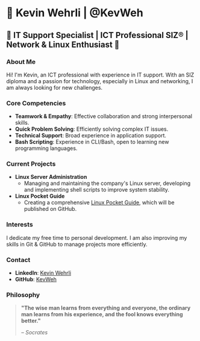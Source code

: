 # 💫 Kevin Wehrli | @KevWeh

## 🚀 IT Support Specialist | ICT Professional SIZ® | Network & Linux Enthusiast 🐧

### About Me
Hi! I'm Kevin, an ICT professional with experience in IT support. With an SIZ diploma and a passion for technology, especially in Linux and networking, I am always looking for new challenges.

### Core Competencies
- **Teamwork & Empathy**: Effective collaboration and strong interpersonal skills.
- **Quick Problem Solving**: Efficiently solving complex IT issues.
- **Technical Support**: Broad experience in application support.
- **Bash Scripting**: Experience in CLI/Bash, open to learning new programming languages.

### Current Projects
- **Linux Server Administration**
  - Managing and maintaining the company's Linux server, developing and implementing shell scripts to improve system stability.
- **Linux Pocket Guide**
  - Creating a comprehensive [Linux Pocket Guide](https://github.com/KevWeh/Linux_Pocketguide), which will be published on GitHub.

### Interests
I dedicate my free time to personal development. I am also improving my skills in Git & GitHub to manage projects more efficiently.

### Contact
- **LinkedIn**: [Kevin Wehrli](https://www.linkedin.com/in/kevin-wehrli/)
- **GitHub**: [KevWeh](https://github.com/KevWeh)

### Philosophy
> **"The wise man learns from everything and everyone, the ordinary man learns from his experience, and the fool knows everything better."**
>
>  *– Socrates*


<!---
KevWeh/KevWeh is a ✨ special ✨ repository because its `README.md` (this file) appears on your GitHub profile.
You can click the Preview link to take a look at your changes.
--->
